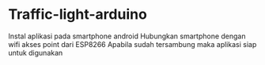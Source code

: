 # Traffic-light-arduino

Instal aplikasi pada smartphone android
Hubungkan smartphone dengan wifi akses point dari ESP8266
Apabila sudah tersambung maka aplikasi siap untuk digunakan
